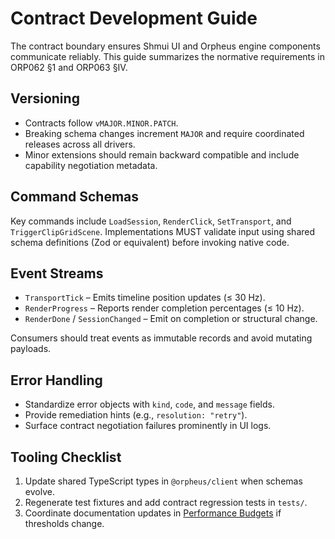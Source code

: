 # Contract Development Guide

The contract boundary ensures Shmui UI and Orpheus engine components communicate reliably. This guide summarizes the normative
requirements in ORP062 §1 and ORP063 §IV.

## Versioning

- Contracts follow `vMAJOR.MINOR.PATCH`.
- Breaking schema changes increment `MAJOR` and require coordinated releases across all drivers.
- Minor extensions should remain backward compatible and include capability negotiation metadata.

## Command Schemas

Key commands include `LoadSession`, `RenderClick`, `SetTransport`, and `TriggerClipGridScene`. Implementations MUST validate input
using shared schema definitions (Zod or equivalent) before invoking native code.

## Event Streams

- `TransportTick` – Emits timeline position updates (≤ 30 Hz).
- `RenderProgress` – Reports render completion percentages (≤ 10 Hz).
- `RenderDone` / `SessionChanged` – Emit on completion or structural change.

Consumers should treat events as immutable records and avoid mutating payloads.

## Error Handling

- Standardize error objects with `kind`, `code`, and `message` fields.
- Provide remediation hints (e.g., `resolution: "retry"`).
- Surface contract negotiation failures prominently in UI logs.

## Tooling Checklist

1. Update shared TypeScript types in `@orpheus/client` when schemas evolve.
2. Regenerate test fixtures and add contract regression tests in `tests/`.
3. Coordinate documentation updates in [Performance Budgets](PERFORMANCE.md) if thresholds change.
